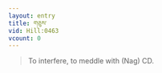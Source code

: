 ```yaml
---
layout: entry
title: གཅུས་
vid: Hill:0463
vcount: 0
---
```


> To interfere, to meddle with (Nag) CD\.

